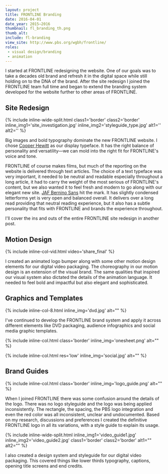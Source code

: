 ```yaml
---
layout: project
title: FRONTLINE Branding
date: 2016-04-01
date_year: 2015–2016
thumbnail: fl_branding_th.png
thumb_alt: 
include: fl-branding
view_site: http://www.pbs.org/wgbh/frontline/
roles: 
 - visual design/branding
 - animation
---
```


I started at FRONTLINE redesigning the website. One of our goals was to take a decades old brand and refresh it in the digital space while still holding on to the DNA of the brand. After the site redesign I joined the FRONTLINE team full time and began to extend the branding system developed for the website further to other areas of FRONTLINE.

## Site Redesign

{% include inline-wide-split.html class1='border' class2='border' inline_img1='site_investigation.jpg' inline_img2='styleguide_type.jpg' alt1='' alt2='' %}

Big images and bold typography dominate the new FRONTLINE website. I chose [Cooper Hewitt](https://www.cooperhewitt.org/open-source-at-cooper-hewitt/cooper-hewitt-the-typeface-by-chester-jenkins/) as our display typeface. It has the right balance of personality and versatility—we can mold into the right fit for FRONTLINE's voice and tone. 

FRONTLINE of course makes films, but much of the reporting on the website is delivered through text articles. The choice of a text typeface was very important, it needed to be neutral and readable especially throughout a long article, it had to carry the weight of the most serious of FRONTLINE's content, but we also wanted it to feel fresh and modern to go along with our elegant new site. [JAF Bernino Sans](http://justanotherfoundry.com/bernini-sans) hit the mark. It has slightly condensed letterforms yet is very open and balanced overall. It delivers over a long read providing that neutral reading experience, but it also has a subtle personality that fits with FRONTLINE and brands the experience throughout.  

I'll cover the ins and outs of the entire FRONTLINE site redesign in another post.

## Motion Design

{% include inline-col-vid.html video='share_final' %}

I created an animated logo bumper along with some other motion design elements for our digital video packaging. The choreography in our motion design is an extension of the visual brand. The same qualities that inspired our visual system also dictated the details of the animation language. It needed to feel bold and impactful but also elegant and sophisticated.

## Graphics and Templates

{% include inline-col-8.html inline_img='dvd.jpg' alt="" %}

I've continued to develop the FRONTLINE brand system and apply it across different elements like DVD packaging, audience infographics and social media graphic templates. 

{% include inline-col.html class='border' inline_img='onesheet.png' alt="" %}

{% include inline-col.html res='low' inline_img='social.jpg' alt="" %}

## Brand Guides

{% include inline-col.html class='border' inline_img='logo_guide.png' alt="" %}

When I joined FRONTLINE there was some confusion around the details of the logo. There was no logo styleguide and the logo was being applied inconsistently. The rectangle, the spacing, the PBS logo integration and even the red color was all inconsistent, unclear and undocumented. Based on my research, discussions and preferences I created the definitive FRONTLINE logo in all its variations, with a style guide to explain its usage.

{% include inline-wide-split.html inline_img1='video_guide1.jpg' inline_img2='video_guide2.jpg' class1='border' class2='border' alt1="" alt2="" %}

I also created a design system and styleguide for our digital video packaging. This covered things like lower thirds typography, captions, opening title screens and end credits.


